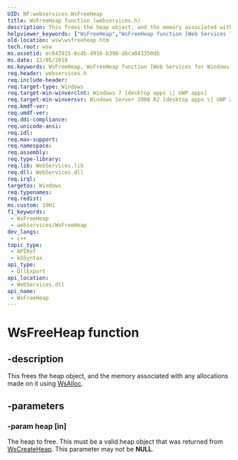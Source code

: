 ```yaml
---
UID: NF:webservices.WsFreeHeap
title: WsFreeHeap function (webservices.h)
description: This frees the heap object, and the memory associated with any allocations made on it using WsAlloc.
helpviewer_keywords: ["WsFreeHeap","WsFreeHeap function [Web Services for Windows]","webservices/WsFreeHeap","wsw.wsfreeheap"]
old-location: wsw\wsfreeheap.htm
tech.root: wsw
ms.assetid: ec643915-8c4b-4916-b390-d6ca043350db
ms.date: 12/05/2018
ms.keywords: WsFreeHeap, WsFreeHeap function [Web Services for Windows], webservices/WsFreeHeap, wsw.wsfreeheap
req.header: webservices.h
req.include-header: 
req.target-type: Windows
req.target-min-winverclnt: Windows 7 [desktop apps \| UWP apps]
req.target-min-winversvr: Windows Server 2008 R2 [desktop apps \| UWP apps]
req.kmdf-ver: 
req.umdf-ver: 
req.ddi-compliance: 
req.unicode-ansi: 
req.idl: 
req.max-support: 
req.namespace: 
req.assembly: 
req.type-library: 
req.lib: WebServices.lib
req.dll: WebServices.dll
req.irql: 
targetos: Windows
req.typenames: 
req.redist: 
ms.custom: 19H1
f1_keywords:
 - WsFreeHeap
 - webservices/WsFreeHeap
dev_langs:
 - c++
topic_type:
 - APIRef
 - kbSyntax
api_type:
 - DllExport
api_location:
 - WebServices.dll
api_name:
 - WsFreeHeap
---
```


# WsFreeHeap function


## -description

This frees the heap object, and the memory associated with any allocations 
                made on it using <a href="https://docs.microsoft.com/windows/desktop/api/webservices/nf-webservices-wsalloc">WsAlloc</a>.

## -parameters

### -param heap [in]

The heap to free.  This must be a valid heap object that was returned
                    from <a href="https://docs.microsoft.com/windows/desktop/api/webservices/nf-webservices-wscreateheap">WsCreateHeap</a>.  This parameter may not be <b>NULL</b>.

